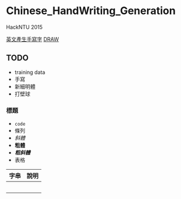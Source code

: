# Chinese_HandWriting_Generation

HackNTU 2015

[英文產生手寫字](http://www.cs.toronto.edu/~graves/handwriting.html)
[DRAW](http://jmlr.org/proceedings/papers/v37/gregor15.pdf)

## TODO
- training data
 - 手寫
 - 新細明體
- 打壁球

### 標題
- `code`
- 條列
- *斜體*
- **粗體**
- ***粗斜體***
- 表格

|   字串  |    說明    |
|:-------:|:-----------|
|   |  |
|       |  |
|   |  |
|       |  |
|  |  |
